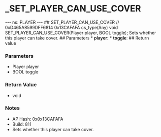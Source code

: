 # _SET_PLAYER_CAN_USE_COVER

--- ns: PLAYER --- ## SET_PLAYER_CAN_USE_COVER  // 0xD465A8599DFF6814 0x13CAFAFA cs_type(Any) void SET_PLAYER_CAN_USE_COVER(Player player, BOOL toggle);  Sets whether this player can take cover.  ## Parameters * **player**: * **toggle**:  ## Return value

### Parameters
* Player player
* BOOL toggle

### Return Value
* void

### Notes
* AP Hash: 0x0x13CAFAFA
* Build: 811
* Sets whether this player can take cover.

